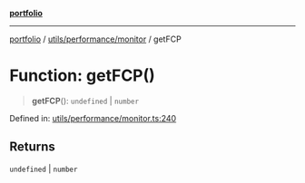 [**portfolio**](../../../../README.md)

***

[portfolio](../../../../modules.md) / [utils/performance/monitor](../README.md) / getFCP

# Function: getFCP()

> **getFCP**(): `undefined` \| `number`

Defined in: [utils/performance/monitor.ts:240](https://github.com/tnorlund/Portfolio/blob/b4366f5a15261d503e5b39efd28c6307c6f883f6/portfolio/utils/performance/monitor.ts#L240)

## Returns

`undefined` \| `number`
